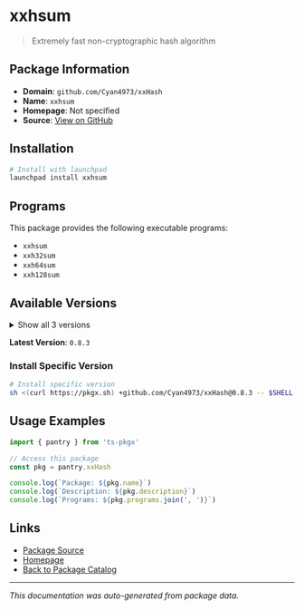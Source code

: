 # xxhsum

> Extremely fast non-cryptographic hash algorithm

## Package Information

- **Domain**: `github.com/Cyan4973/xxHash`
- **Name**: `xxhsum`
- **Homepage**: Not specified
- **Source**: [View on GitHub](https://github.com/pkgxdev/pantry/tree/main/projects/github.com/Cyan4973/xxHash/package.yml)

## Installation

```bash
# Install with launchpad
launchpad install xxhsum
```

## Programs

This package provides the following executable programs:

- `xxhsum`
- `xxh32sum`
- `xxh64sum`
- `xxh128sum`

## Available Versions

<details>
<summary>Show all 3 versions</summary>

- `0.8.3`, `0.8.2`, `0.8.1`

</details>

**Latest Version**: `0.8.3`

### Install Specific Version

```bash
# Install specific version
sh <(curl https://pkgx.sh) +github.com/Cyan4973/xxHash@0.8.3 -- $SHELL -i
```

## Usage Examples

```typescript
import { pantry } from 'ts-pkgx'

// Access this package
const pkg = pantry.xxHash

console.log(`Package: ${pkg.name}`)
console.log(`Description: ${pkg.description}`)
console.log(`Programs: ${pkg.programs.join(', ')}`)
```

## Links

- [Package Source](https://github.com/pkgxdev/pantry/tree/main/projects/github.com/Cyan4973/xxHash/package.yml)
- [Homepage](#)
- [Back to Package Catalog](../../../package-catalog.md)

---

*This documentation was auto-generated from package data.*
